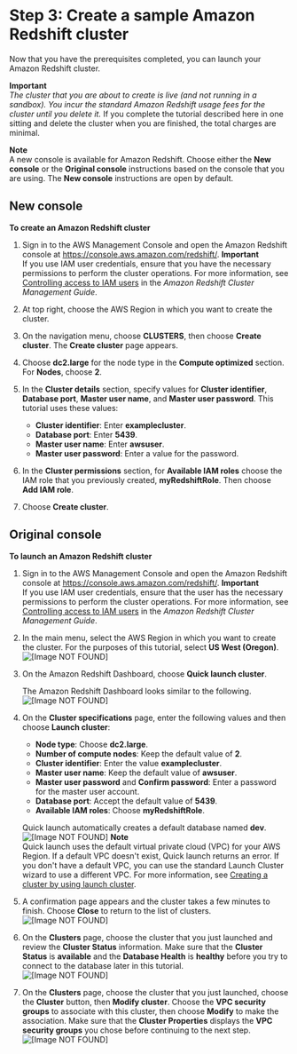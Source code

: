 # Step 3: Create a sample Amazon Redshift cluster<a name="rs-gsg-launch-sample-cluster"></a>

Now that you have the prerequisites completed, you can launch your Amazon Redshift cluster\.

**Important**  
*The cluster that you are about to create is live \(and not running in a sandbox\)\. You incur the standard Amazon Redshift usage fees for the cluster until you delete it\.* If you complete the tutorial described here in one sitting and delete the cluster when you are finished, the total charges are minimal\. 

**Note**  
A new console is available for Amazon Redshift\. Choose either the **New console** or the **Original console** instructions based on the console that you are using\. The **New console** instructions are open by default\.

## New console<a name="create-cluster-sample"></a>

**To create an Amazon Redshift cluster**

1. Sign in to the AWS Management Console and open the Amazon Redshift console at [https://console\.aws\.amazon\.com/redshift/](https://console.aws.amazon.com/redshift/)\.
**Important**  
If you use IAM user credentials, ensure that you have the necessary permissions to perform the cluster operations\. For more information, see [Controlling access to IAM users](https://docs.aws.amazon.com/redshift/latest/mgmt/iam-redshift-user-mgmt.html) in the *Amazon Redshift Cluster Management Guide*\.

1. At top right, choose the AWS Region in which you want to create the cluster\. 

1. On the navigation menu, choose **CLUSTERS**, then choose **Create cluster**\. The **Create cluster** page appears\.

1. Choose **dc2\.large** for the node type in the **Compute optimized** section\. For **Nodes**, choose **2**\. 

1. In the **Cluster details** section, specify values for **Cluster identifier**, **Database port**, **Master user name**, and **Master user password**\. This tutorial uses these values: 
   + **Cluster identifier**: Enter **examplecluster**\.
   + **Database port**: Enter **5439**\.
   + **Master user name**: Enter **awsuser**\.
   + **Master user password**: Enter a value for the password\.

1. In the **Cluster permissions** section, for **Available IAM roles** choose the IAM role that you previously created, **myRedshiftRole**\. Then choose **Add IAM role**\. 

1. Choose **Create cluster**\. 

## Original console<a name="rs-gsg-how-to-launch-sample-cluster"></a>

**To launch an Amazon Redshift cluster**

1. Sign in to the AWS Management Console and open the Amazon Redshift console at [https://console\.aws\.amazon\.com/redshift/](https://console.aws.amazon.com/redshift/)\.
**Important**  
If you use IAM user credentials, ensure that the user has the necessary permissions to perform the cluster operations\. For more information, see [Controlling access to IAM users](https://docs.aws.amazon.com/redshift/latest/mgmt/iam-redshift-user-mgmt.html) in the *Amazon Redshift Cluster Management Guide*\.

1. In the main menu, select the AWS Region in which you want to create the cluster\. For the purposes of this tutorial, select **US West \(Oregon\)**\.  
![\[Image NOT FOUND\]](http://docs.aws.amazon.com/redshift/latest/gsg/images/rs-gsg-aws-region-selector.png)

1. On the Amazon Redshift Dashboard, choose **Quick launch cluster**\.

   The Amazon Redshift Dashboard looks similar to the following\.  
![\[Image NOT FOUND\]](http://docs.aws.amazon.com/redshift/latest/gsg/images/rs-gsg-clusters-launch-cluster-10.png)

1. On the **Cluster specifications** page, enter the following values and then choose **Launch cluster**:
   + **Node type**: Choose **dc2\.large**\.
   + **Number of compute nodes**: Keep the default value of **2**\.
   + **Cluster identifier**: Enter the value **examplecluster**\.
   + **Master user name**: Keep the default value of **awsuser**\.
   + **Master user password** and **Confirm password**: Enter a password for the master user account\.
   + **Database port**: Accept the default value of **5439**\.
   + **Available IAM roles**: Choose **myRedshiftRole**\. 

   Quick launch automatically creates a default database named **dev**\.  
![\[Image NOT FOUND\]](http://docs.aws.amazon.com/redshift/latest/gsg/images/gsg-launch-parameters.png)
**Note**  
Quick launch uses the default virtual private cloud \(VPC\) for your AWS Region\. If a default VPC doesn't exist, Quick launch returns an error\. If you don't have a default VPC, you can use the standard Launch Cluster wizard to use a different VPC\. For more information, see [Creating a cluster by using launch cluster](https://docs.aws.amazon.com/redshift/latest/mgmt/managing-clusters-console.html#create-cluster)\.

1. A confirmation page appears and the cluster takes a few minutes to finish\. Choose **Close** to return to the list of clusters\.  
![\[Image NOT FOUND\]](http://docs.aws.amazon.com/redshift/latest/gsg/images/gsg-cluster-launching.png)

1. On the **Clusters** page, choose the cluster that you just launched and review the **Cluster Status** information\. Make sure that the **Cluster Status** is **available** and the **Database Health** is **healthy** before you try to connect to the database later in this tutorial\.  
![\[Image NOT FOUND\]](http://docs.aws.amazon.com/redshift/latest/gsg/images/gsg-cluster-list.png)

1. On the **Clusters** page, choose the cluster that you just launched, choose the **Cluster** button, then **Modify cluster**\. Choose the **VPC security groups** to associate with this cluster, then choose **Modify** to make the association\. Make sure that the **Cluster Properties** displays the **VPC security groups** you chose before continuing to the next step\.  
![\[Image NOT FOUND\]](http://docs.aws.amazon.com/redshift/latest/gsg/images/gsg-modify-cluster.png)
